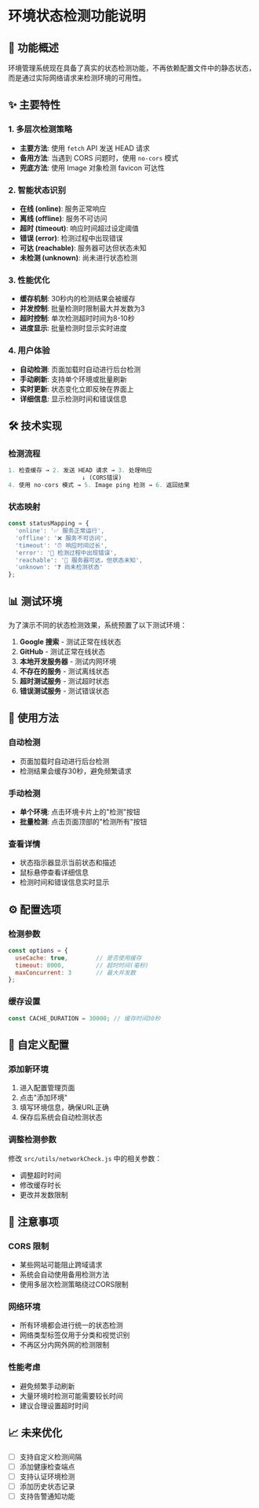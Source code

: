 # 环境状态检测功能说明

## 🚀 功能概述

环境管理系统现在具备了真实的状态检测功能，不再依赖配置文件中的静态状态，而是通过实际网络请求来检测环境的可用性。

## ✨ 主要特性

### 1. 多层次检测策略
- **主要方法**: 使用 `fetch` API 发送 HEAD 请求
- **备用方法**: 当遇到 CORS 问题时，使用 `no-cors` 模式
- **兜底方法**: 使用 Image 对象检测 favicon 可达性

### 2. 智能状态识别
- **在线 (online)**: 服务正常响应
- **离线 (offline)**: 服务不可访问
- **超时 (timeout)**: 响应时间超过设定阈值
- **错误 (error)**: 检测过程中出现错误
- **可达 (reachable)**: 服务器可达但状态未知
- **未检测 (unknown)**: 尚未进行状态检测

### 3. 性能优化
- **缓存机制**: 30秒内的检测结果会被缓存
- **并发控制**: 批量检测时限制最大并发数为3
- **超时控制**: 单次检测超时时间为8-10秒
- **进度显示**: 批量检测时显示实时进度

### 4. 用户体验
- **自动检测**: 页面加载时自动进行后台检测
- **手动刷新**: 支持单个环境或批量刷新
- **实时更新**: 状态变化立即反映在界面上
- **详细信息**: 显示检测时间和错误信息

## 🛠 技术实现

### 检测流程
```javascript
1. 检查缓存 → 2. 发送 HEAD 请求 → 3. 处理响应
                     ↓ (CORS错误)
4. 使用 no-cors 模式 → 5. Image ping 检测 → 6. 返回结果
```

### 状态映射
```javascript
const statusMapping = {
  'online': '✅ 服务正常运行',
  'offline': '❌ 服务不可访问', 
  'timeout': '⏰ 响应时间过长',
  'error': '🚫 检测过程中出现错误',
  'reachable': '📡 服务器可达，但状态未知',
  'unknown': '❓ 尚未检测状态'
};
```

## 📊 测试环境

为了演示不同的状态检测效果，系统预置了以下测试环境：

1. **Google 搜索** - 测试正常在线状态
2. **GitHub** - 测试正常在线状态  
3. **本地开发服务器** - 测试内网环境
4. **不存在的服务** - 测试离线状态
5. **超时测试服务** - 测试超时状态
6. **错误测试服务** - 测试错误状态

## 🎯 使用方法

### 自动检测
- 页面加载时自动进行后台检测
- 检测结果会缓存30秒，避免频繁请求

### 手动检测
- **单个环境**: 点击环境卡片上的"检测"按钮
- **批量检测**: 点击页面顶部的"检测所有"按钮

### 查看详情
- 状态指示器显示当前状态和描述
- 鼠标悬停查看详细信息
- 检测时间和错误信息实时显示

## ⚙️ 配置选项

### 检测参数
```javascript
const options = {
  useCache: true,        // 是否使用缓存
  timeout: 8000,         // 超时时间(毫秒)
  maxConcurrent: 3       // 最大并发数
};
```

### 缓存设置
```javascript
const CACHE_DURATION = 30000; // 缓存时间30秒
```

## 🔧 自定义配置

### 添加新环境
1. 进入配置管理页面
2. 点击"添加环境"
3. 填写环境信息，确保URL正确
4. 保存后系统会自动检测状态

### 调整检测参数
修改 `src/utils/networkCheck.js` 中的相关参数：
- 调整超时时间
- 修改缓存时长
- 更改并发数限制

## 🚨 注意事项

### CORS 限制
- 某些网站可能阻止跨域请求
- 系统会自动使用备用检测方法
- 使用多层次检测策略绕过CORS限制

### 网络环境
- 所有环境都会进行统一的状态检测
- 网络类型标签仅用于分类和视觉识别
- 不再区分内网外网的检测限制

### 性能考虑
- 避免频繁手动刷新
- 大量环境时检测可能需要较长时间
- 建议合理设置超时时间

## 📈 未来优化

- [ ] 支持自定义检测间隔
- [ ] 添加健康检查端点
- [ ] 支持认证环境检测
- [ ] 添加历史状态记录
- [ ] 支持告警通知功能
